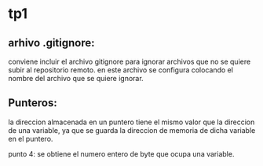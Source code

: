 # tp1
## arhivo .gitignore:
conviene incluir el archivo gitignore para ignorar archivos que no se quiere subir al repositorio remoto.
en este archivo se configura colocando el nombre del archivo que se quiere ignorar.


## Punteros:
la direccion almacenada en un puntero tiene el mismo valor que la direccion de una variable, ya que se guarda la direccion de memoria de dicha variable en el puntero.

punto 4: se obtiene el numero entero de byte que ocupa una variable.
